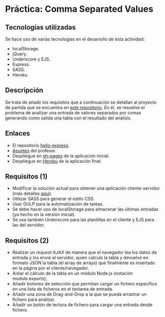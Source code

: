 # Práctica: Comma Separated Values

## Tecnologías utilizadas

Se hace uso de varias tecnologías en el desarrollo de esta actividad:

* localStorage.
* jQuery.
* Underscore y EJS.
* Express.
* SASS.
* Heroku.

## Descripción

Se trata de añadir los requisitos que a continuación se detallan al proyecto
de partida que se encuentra en [este repositorio](https://github.com/crguezl/csv).
En él, se resuelve el problema de analizar una entrada de valores separados por 
comas generando como salida una tabla con el resultado del análisis.

## Enlaces

* El repositorio [hello-express](https://github.com/SYTW/hello-express).
* [Apuntes](http://crguezl.github.io/pl-html/node11.html) del profesor.
* Despliegue en [gh-pages](http://crguezl.github.io/csv/) de la aplicación inicial.
* Despliegue en [Heroku](https://csv-app.herokuapp.com/) de la aplicación final.

## Requisitos (1)

* Modificar la solución actual para obtener una aplicación cliente-servidor (más detalles [aquí](https://casianorodriguezleon.gitbooks.io/pl1516/content/practicas/csv.html)).
* Utilizar SASS para generar el estilo CSS.
* Usar GULP para la automatización de tareas.
* Se debe hacer uso de localStorage para almacenar las últimas entradas (ya hecho en la versión inicial).
* Se usa también Underscore para las plantillas en el cliente y EJS para las del servidor.

## Requisitos (2)
* Realizar un _request AJAX_ de manera que el navegador lea los datos de entrada y los envíe al servidor,
quien calcula la tabla y devuelve en formato JSON la tabla (el array de arrays) que finalmente es insertado en
la página por el cliente/navegador.
* Aislar el cálculo de la tabla en un módulo Node.js (notación module.exports);
* Añadir botones de selección que permitan cargar un fichero específico en una lista de ficheros en el textarea 
de entrada.
* Añadir una zona de Drag-and-Drop a la que se pueda arrastrar un fichero para analizar.
* Añadir un botón de lectura de fichero para cargar una entrada desde fichero.